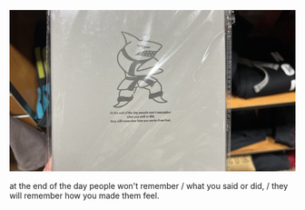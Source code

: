 ![action karate shark](pics/250223.jpeg)

at the end of the day people won't remember / what you said or did, / they will remember how you made them feel.
